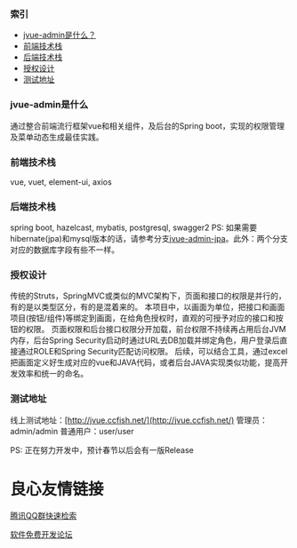 ### 索引
- [jvue-admin是什么？](#jvue-admin是什么)
- [前端技术栈](#前端技术栈)
- [后端技术栈](#后端技术栈)
- [授权设计](#授权设计)
- [测试地址](#测试地址)

### jvue-admin是什么
通过整合前端流行框架vue和相关组件，及后台的Spring boot，实现的权限管理及菜单动态生成最佳实践。

### 前端技术栈
vue, vuet, element-ui, axios

### 后端技术栈
spring boot, hazelcast, mybatis, postgresql, swagger2
PS: 如果需要hibernate(jpa)和mysql版本的话，请参考分支[jvue-admin-jpa](https://github.com/ccfish86/jvue-admin/tree/jvue-admin-jpa)。此外：两个分支对应的数据库字段有些不一样。

### 授权设计
传统的Struts，SpringMVC或类似的MVC架构下，页面和接口的权限是并行的，有的是以类型区分，有的是混着来的。
本项目中，以画面为单位，把接口和画面项目(按钮/组件)等绑定到画面，在给角色授权时，直观的可授予对应的接口和按钮的权限。
页面权限和后台接口权限分开加载，前台权限不持续再占用后台JVM内存，后台Spring Security启动时通过URL去DB加载并绑定角色，用户登录后直接通过ROLE和Spring Security匹配访问权限。
后续，可以结合工具，通过excel把画面定义好生成对应的vue和JAVA代码，或者后台JAVA实现类似功能，提高开发效率和统一的命名。

### 测试地址
线上测试地址：[http://jvue.ccfish.net/](http://jvue.ccfish.net/)
管理员：admin/admin
普通用户：user/user

PS: 正在努力开发中，预计春节以后会有一版Release

 # 良心友情链接

[腾讯QQ群快速检索](http://u.720life.cn/s/8cf73f7c)

[软件免费开发论坛](http://u.720life.cn/s/bbb01dc0)